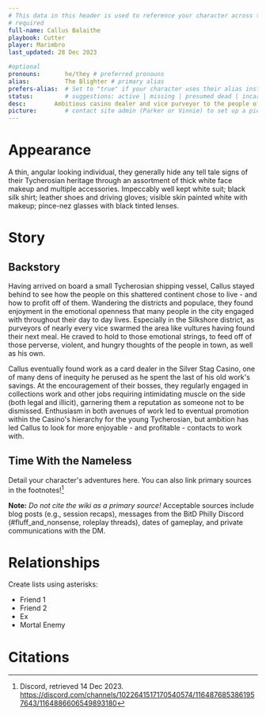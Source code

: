 ```yaml
---
# This data in this header is used to reference your character across the entire website. 
# required
full-name: Callus Balaithe
playbook: Cutter
player: Marimbro
last_updated: 28 Dec 2023

#optional
pronouns:       he/they # preferred pronouns
alias:          The Blighter # primary alias
prefers-alias:  # Set to "true" if your character uses their alias instead of their name; otherwise, leave blank.
status:         # suggestions: active | missing | presumed dead | incarcerated | dead
desc:        Ambitious casino dealer and vice purveyor to the people of Duskvol. # 1-2 sentences about the character
picture:        # contact site admin (Parker or Vinnie) to set up a picture.
---
```


# Appearance

A thin, angular looking individual, they generally hide any tell tale signs of their Tycherosian heritage through an assortment of thick white face makeup and multiple accessories. Impeccably well kept white suit; black silk shirt; leather shoes and driving gloves; visible skin painted white with makeup; pince-nez glasses with black tinted lenses.

# Story
## Backstory

Having arrived on board a small Tycherosian shipping vessel, Callus stayed behind to see how the people on this shattered continent chose to live - and how to profit off of them. Wandering the districts and populace, they found enjoyment in the emotional openness that many people in the city engaged with throughout their day to day lives. Especially in the Silkshore district, as purveyors of nearly every vice swarmed the area like vultures having found their next meal. He craved to hold to those emotional strings, to feed off of those perverse, violent, and hungry thoughts of the people in town, as well as his own.

Callus eventually found work as a card dealer in the Silver Stag Casino, one of many dens of inequity he perused as he spent the last of his old work's savings. At the encouragement of their bosses, they regularly engaged in collections work and other jobs requiring intimidating muscle on the side (both legal and illicit), garnering them a reputation as someone not to be dismissed. Enthusiasm in both avenues of work led to eventual promotion within the Casino's hierarchy for the young Tycherosian, but ambition has led Callus to look for more enjoyable - and profitable - contacts to work with.

## Time With the Nameless
Detail your character's adventures here. You can also link primary sources in the footnotes![^my-footnote]

**Note:** _Do not cite the wiki as a primary source!_ Acceptable sources include blog posts (e.g., session recaps), messages from the BitD Philly Discord (#fluff_and_nonsense, roleplay threads), dates of gameplay, and private communications with the DM. 

# Relationships
Create lists using asterisks:

* Friend 1
* Friend 2
* Ex
* Mortal Enemy

# Citations

[^my-footnote]: Discord, retrieved 14 Dec 2023. <https://discord.com/channels/1022641517170540574/1164876853861957643/1164886606549893180>